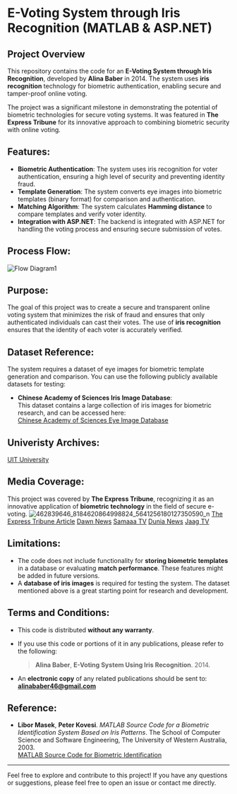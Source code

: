 # E-Voting System through Iris Recognition (MATLAB & ASP.NET)

## Project Overview

This repository contains the code for an **E-Voting System through Iris Recognition**, developed by **Alina Baber** in 2014. The system uses **iris recognition** technology for biometric authentication, enabling secure and tamper-proof online voting. 

The project was a significant milestone in demonstrating the potential of biometric technologies for secure voting systems. It was featured in **The Express Tribune** for its innovative approach to combining biometric security with online voting.

## Features:
- **Biometric Authentication**: The system uses iris recognition for voter authentication, ensuring a high level of security and preventing identity fraud.
- **Template Generation**: The system converts eye images into biometric templates (binary format) for comparison and authentication.
- **Matching Algorithm**: The system calculates **Hamming distance** to compare templates and verify voter identity.
- **Integration with ASP.NET**: The backend is integrated with ASP.NET for handling the voting process and ensuring secure submission of votes.

## Process Flow:
![Flow Diagram1](https://github.com/user-attachments/assets/12cc2366-9570-4883-a4b8-febc3c3272f5)

## Purpose:
The goal of this project was to create a secure and transparent online voting system that minimizes the risk of fraud and ensures that only authenticated individuals can cast their votes. The use of **iris recognition** ensures that the identity of each voter is accurately verified.

## Dataset Reference:
The system requires a dataset of eye images for biometric template generation and comparison. You can use the following publicly available datasets for testing:

- **Chinese Academy of Sciences Iris Image Database**:  
  This dataset contains a large collection of iris images for biometric research, and can be accessed here:  
  [Chinese Academy of Sciences Eye Image Database](http://www.sinobiometrics.com/resources.htm)
## Univeristy Archives:
[UIT University](http://library.uit.edu/cgi-bin/koha/opac-detail.pl?biblionumber=213&shelfbrowse_itemnumber=213#holdings)
## Media Coverage:
This project was covered by **The Express Tribune**, recognizing it as an innovative application of **biometric technology** in the field of secure e-voting.
![462839646_8184620864998824_5641256180127350590_n](https://github.com/user-attachments/assets/c1b863e5-b1d4-499e-aefc-39173df30822)
[The Express Tribune Article](https://tribune.com.pk/story/752018/eye-catching-uit-students-introduce-online-voting-system-that-uses-iris-patterns)
[Dawn News](https://www.facebook.com/watch?ref=search&v=717471988324143&external_log_id=13af9bff-3be4-431b-917c-e30fc9fb3985&q=e%20voting%20system%20through%20iris%20recognition%20fyp)
[Samaaa TV](https://www.facebook.com/watch?ref=search&v=717466308324711&external_log_id=1c833cf0-120e-43d8-bd4c-0eeb504b730e&q=E%20voting%20system%20through%20iris%20recogntion%20fyp)
[Dunia News](https://www.dailymotion.com/video/x24u5am_dunya-news-students-use-retina-scan-to-develop-voters-verification-system_news?fbclid=IwY2xjawGili5leHRuA2FlbQIxMQABHdZXYwqC2upRN9HqYAcIRhtpkgrSUGdVIOF7NY3jvJhwt2DymdaGILF3uQ_aem_CrJOQgJNKJYBs5h9Jf_Oew)
[Jaag TV](https://www.facebook.com/StoryPakistani/videos/533692566762556)
## Limitations:
- The code does not include functionality for **storing biometric templates** in a database or evaluating **match performance**. These features might be added in future versions.
- A **database of iris images** is required for testing the system. The dataset mentioned above is a great starting point for research and development.

## Terms and Conditions:
- This code is distributed **without any warranty**.
- If you use this code or portions of it in any publications, please refer to the following:

  > **Alina Baber**, **E-Voting System Using Iris Recognition**. 2014.

- An **electronic copy** of any related publications should be sent to:  
  **alinababer46@gmail.com**

## Reference:
- **Libor Masek**, **Peter Kovesi**. *MATLAB Source Code for a Biometric Identification System Based on Iris Patterns*. The School of Computer Science and Software Engineering, The University of Western Australia, 2003.  
  [MATLAB Source Code for Biometric Identification](http://www.csse.uwa.edu.au/biometrics/)

---

Feel free to explore and contribute to this project! If you have any questions or suggestions, please feel free to open an issue or contact me directly.
